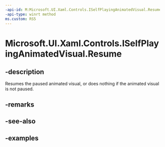 ```yaml
---
-api-id: M:Microsoft.UI.Xaml.Controls.ISelfPlayingAnimatedVisual.Resume
-api-type: winrt method
ms.custom: RS5
---
```


<!-- Method syntax.
public void ISelfPlayingAnimatedVisual.Resume()
-->

# Microsoft.UI.Xaml.Controls.ISelfPlayingAnimatedVisual.Resume

## -description

Resumes the paused animated visual, or does nothing if the animated visual is not paused.

## -remarks

## -see-also

## -examples

